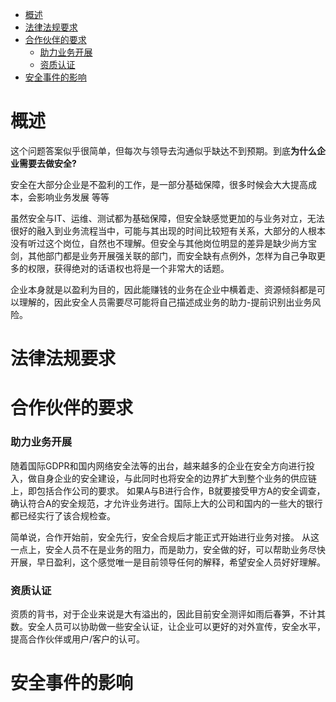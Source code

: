 <!-- @import "[TOC]" {cmd="toc" depthFrom=1 depthTo=6 orderedList=false} -->

<!-- code_chunk_output -->

- [概述](#概述)
- [法律法规要求](#法律法规要求)
- [合作伙伴的要求](#合作伙伴的要求)
    - [助力业务开展](#助力业务开展)
    - [资质认证](#资质认证)
- [安全事件的影响](#安全事件的影响)

<!-- /code_chunk_output -->

# 概述

这个问题答案似乎很简单，但每次与领导去沟通似乎缺达不到预期。到底**为什么企业需要去做安全?**


安全在大部分企业是不盈利的工作，是一部分基础保障，很多时候会大大提高成本，会影响业务发展 等等

虽然安全与IT、运维、测试都为基础保障，但安全缺感觉更加的与业务对立，无法很好的融入到业务流程当中，可能与其出现的时间比较短有关系，大部分的人根本没有听过这个岗位，自然也不理解。但安全与其他岗位明显的差异是缺少尚方宝剑，其他部门都是业务开展强关联的部门，而安全缺有点例外，怎样为自己争取更多的权限，获得绝对的话语权也将是一个非常大的话题。

企业本身就是以盈利为目的，因此能赚钱的业务在企业中横着走、资源倾斜都是可以理解的，因此安全人员需要尽可能将自己描述成业务的助力-提前识别出业务风险。


# 法律法规要求


# 合作伙伴的要求

### 助力业务开展



随着国际GDPR和国内网络安全法等的出台，越来越多的企业在安全方向进行投入，做自身企业的安全建设，与此同时也将安全的边界扩大到整个业务的供应链上，即包括合作公司的要求。
如果A与B进行合作，B就要接受甲方A的安全调查，确认符合A的安全规范，才允许业务进行。国际上大的公司和国内的一些大的银行都已经实行了该合规检查。

简单说，合作开始前，安全先行，安全合规后才能正式开始进行业务对接。
从这一点上，安全人员不在是业务的阻力，而是助力，安全做的好，可以帮助业务尽快开展，早日盈利，这个感觉唯一是目前领导任何的解释，希望安全人员好好理解。


### 资质认证

资质的背书，对于企业来说是大有溢出的，因此目前安全测评如雨后春笋，不计其数。安全人员可以协助做一些安全认证，让企业可以更好的对外宣传，安全水平，提高合作伙伴或用户/客户的认可。


# 安全事件的影响



